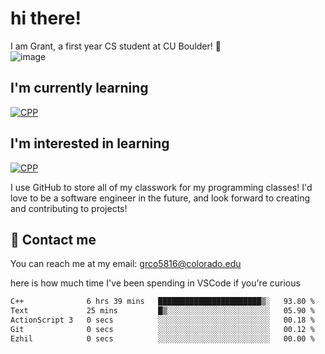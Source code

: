 
# hi there!

I am Grant, a first year CS student at CU Boulder! 👋  
![image](https://assets-sports.thescore.com/football/team/164/logo.png)

## I'm currently learning
[![CPP](https://skillicons.dev/icons?i=cpp)](https://skillicons.dev)
## I'm interested in learning
[![CPP](https://skillicons.dev/icons?i=js,java)](https://skillicons.dev)

I use GitHub to store all of my classwork for my programming classes!
I'd love to be a software engineer in the future, and look forward to creating and contributing to projects!

## 🚀 Contact me
You can reach me at my email: grco5816@colorado.edu  

here is how much time I've been spending in VSCode if you're curious
<!--START_SECTION:waka-->

```txt
C++              6 hrs 39 mins   ███████████████████████▒░   93.80 %
Text             25 mins         █▒░░░░░░░░░░░░░░░░░░░░░░░   05.90 %
ActionScript 3   0 secs          ░░░░░░░░░░░░░░░░░░░░░░░░░   00.18 %
Git              0 secs          ░░░░░░░░░░░░░░░░░░░░░░░░░   00.12 %
Ezhil            0 secs          ░░░░░░░░░░░░░░░░░░░░░░░░░   00.00 %
```

<!--END_SECTION:waka-->

<!---
gnestr/gnestr is a ✨ special ✨ repository because its `README.md` (this file) appears on your GitHub profile.
You can click the Preview link to take a look at your changes.
--->
